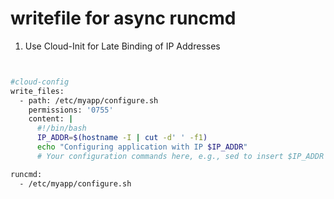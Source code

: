 # writefile for async runcmd

1. Use Cloud-Init for Late Binding of IP Addresses

```bash


#cloud-config
write_files:
  - path: /etc/myapp/configure.sh
    permissions: '0755'
    content: |
      #!/bin/bash
      IP_ADDR=$(hostname -I | cut -d' ' -f1)
      echo "Configuring application with IP $IP_ADDR"
      # Your configuration commands here, e.g., sed to insert $IP_ADDR into config files

runcmd:
  - /etc/myapp/configure.sh

```
